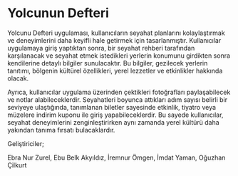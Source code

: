 # Yolcunun Defteri

Yolcunu Defteri uygulaması, kullanıcıların seyahat planlarını kolaylaştırmak ve deneyimlerini daha keyifli hale getirmek için tasarlanmıştır. 
Kullanıcılar uygulamaya giriş yaptıktan sonra, bir seyahat rehberi tarafından karşılanacak ve seyahat etmek istedikleri yerlerin konumunu girdikten sonra kendilerine detaylı bilgiler sunulacaktır. 
Bu bilgiler, gezilecek yerlerin tanıtımı, bölgenin kültürel özellikleri, yerel lezzetler ve etkinlikler hakkında olacak.

Ayrıca, kullanıcılar uygulama üzerinden çektikleri fotoğrafları paylaşabilecek ve notlar alabileceklerdir. 
Seyahatleri boyunca attıkları adım sayısı belirli bir seviyeye ulaştığında, tanımlanan biletler sayesinde etkinlik, tiyatro veya müzelere indirim kuponu ile giriş yapabileceklerdir. 
Bu sayede kullanıcılar, seyahat deneyimlerini zenginleştirirken aynı zamanda yerel kültürü daha yakından tanıma fırsatı bulacaklardır.

Geliştiriciler;

Ebra Nur Zurel,
Ebu Belk Akyıldız,
İremnur Ömgen,
İmdat Yaman,
Oğuzhan Çilkurt
